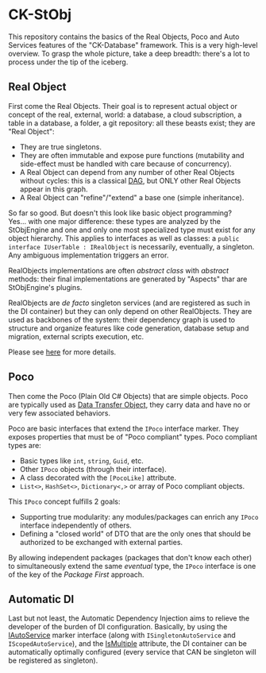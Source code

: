 # CK-StObj

This repository contains the basics of the Real Objects, Poco and Auto Services features of the "CK-Database" framework.
This is a very high-level overview. To grasp the whole picture, take a deep breadth: there's a lot to process under the
tip of the iceberg.

## Real Object
First come the Real Objects. Their goal is to represent actual object or concept of the real, external, world: a database,
a cloud subscription, a table in a database, a folder, a git repository: all these beasts exist; they are "Real Object":
 - They are true singletons.
 - They are often immutable and expose pure functions (mutability and side-effect must be handled with care because of concurrency).
 - A Real Object can depend from any number of other Real Objects without cycles: this is a classical [DAG](https://en.wikipedia.org/wiki/Directed_acyclic_graph), but ONLY other Real Objects appear in this graph.
 - A Real Object can "refine"/"extend" a base one (simple inheritance). 
 
So far so good. But doesn't this look like basic object programming?  
Yes... with one major difference: these types are analyzed by the StObjEngine and one and only one most specialized type must exist for any
object hierarchy. This applies to interfaces as well as classes: a `public interface IUserTable : IRealObject` is necessarily, eventually, a singleton.
Any ambiguous implementation triggers an error.

RealObjects implementations are often _abstract class_ with _abstract_ methods: their final implementations are generated by "Aspects" thar are StObjEngine's
plugins.

RealObjects are _de facto_ singleton services (and are registered as such in the DI container) but they can only depend on
other RealObjects. They are used as backbones of the system: their dependency graph is used to structure and organize features
like code generation, database setup and migration, external scripts execution, etc.
 
Please see [here](https://github.com/Invenietis/CK-Core/tree/develop/CK.Core/AutomaticDI#irealobject) for more details.

## Poco
Then come the Poco (Plain Old C# Objects) that are simple objects. Poco are typically used as [Data Transfer Object](https://en.wikipedia.org/wiki/Data_transfer_object),
they carry data and have no or very few associated behaviors.

Poco are basic interfaces that extend the `IPoco` interface marker. They exposes properties that must be of "Poco compliant" types.
Poco compliant types are:
 - Basic types like `int`, `string`, `Guid`, etc.
 - Other `IPoco` objects (through their interface).
 - A class decorated with the `[PocoLike]` attribute.
 - `List<>`, `HashSet<>`, `Dictionary<,>` or array of Poco compliant objects.

This `IPoco` concept fulfills 2 goals:
- Supporting true modularity: any modules/packages can enrich any `IPoco` interface independently of others.
- Defining a "closed world" of DTO that are the only ones that should be authorized to be exchanged with external parties.

By allowing independent packages (packages that don't know each other) to simultaneously extend the same _eventual_ type,
the `IPoco` interface is one of the key of the *Package First* approach.

## Automatic DI

Last but not least, the Automatic Dependency Injection aims to relieve the developer of the burden of DI configuration.
Basically, by using the [IAutoService](https://github.com/Invenietis/CK-Core/blob/develop/CK.Core/AutomaticDI/IAutoService.cs)
marker interface (along with `ISingletonAutoService` and `IScopedAutoService`), and the [IsMultiple](https://github.com/Invenietis/CK-Core/blob/develop/CK.Core/AutomaticDI/IsMultipleAttribute.cs)
attribute, the DI container can be automatically optimally configured (every service that CAN be singleton will be registered as singleton). 





